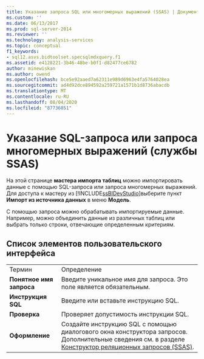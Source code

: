 ```yaml
---
title: Указание запроса SQL или многомерных выражений (SSAS) | Документация Майкрософт
ms.custom: ''
ms.date: 06/13/2017
ms.prod: sql-server-2014
ms.reviewer: ''
ms.technology: analysis-services
ms.topic: conceptual
f1_keywords:
- sql12.asvs.bidtoolset.specsqlmdxquery.f1
ms.assetid: e4128221-3b46-48be-b0f1-d82477ce6782
author: minewiskan
ms.author: owend
ms.openlocfilehash: bce5e92aaed7a62311e989d6963e4fa5764028ea
ms.sourcegitcommit: ad4d92dce894592a259721a1571b1d8736abacdb
ms.translationtype: MT
ms.contentlocale: ru-RU
ms.lasthandoff: 08/04/2020
ms.locfileid: "87736851"
---
```

# <a name="specify-a-sql-or-mdx-query-ssas"></a>Указание SQL-запроса или запроса многомерных выражений (службы SSAS)
  На этой странице **мастера импорта таблиц** можно импортировать данные с помощью SQL-запроса или запроса многомерных выражений. Для доступа к мастеру из [!INCLUDE[ssBIDevStudio](../includes/ssbidevstudio-md.md)]выберите пункт **Импорт из источника данных** в меню **Модель**.  
  
 С помощью запроса можно обрабатывать импортируемые данные. Например, можно объединить данные из различных таблиц или выбрать только строки, отвечающие определенным критериям.  
  
## <a name="ui-element-list"></a>Список элементов пользовательского интерфейса  
  
|||  
|-|-|  
|Термин|Определение|  
|**Понятное имя запроса**|Введите уникальное имя для запроса. Это поле является обязательным.|  
|**Инструкция SQL**|Введите или вставьте инструкцию SQL.|  
|**Проверка**|Проверяет допустимость инструкции SQL.|  
|**Оформление**|Создайте инструкцию SQL с помощью диалогового окна конструктора запросов. Дополнительные сведения см. в разделе [Конструктор реляционных запросов (SSAS)](relational-query-designer-ssas.md).|  
  
  
